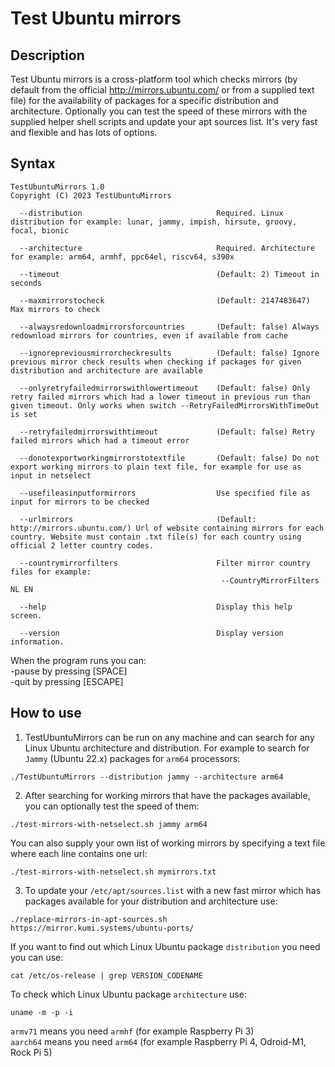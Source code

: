 # Test Ubuntu mirrors

## Description
Test Ubuntu mirrors is a cross-platform tool which checks mirrors (by default from the official http://mirrors.ubuntu.com/ or from a supplied text file)
for the availability of packages for a specific distribution and architecture.
Optionally you can test the speed of these mirrors with the supplied helper shell scripts and update your apt sources list.
It's very fast and flexible and has lots of options.

## Syntax

```console
TestUbuntuMirrors 1.0
Copyright (C) 2023 TestUbuntuMirrors

  --distribution                              Required. Linux distribution for example: lunar, jammy, impish, hirsute, groovy, focal, bionic

  --architecture                              Required. Architecture for example: arm64, armhf, ppc64el, riscv64, s390x

  --timeout                                   (Default: 2) Timeout in seconds

  --maxmirrorstocheck                         (Default: 2147483647) Max mirrors to check

  --alwaysredownloadmirrorsforcountries       (Default: false) Always redownload mirrors for countries, even if available from cache

  --ignorepreviousmirrorcheckresults          (Default: false) Ignore previous mirror check results when checking if packages for given distribution and architecture are available

  --onlyretryfailedmirrorswithlowertimeout    (Default: false) Only retry failed mirrors which had a lower timeout in previous run than given timeout. Only works when switch --RetryFailedMirrorsWithTimeOut is set

  --retryfailedmirrorswithtimeout             (Default: false) Retry failed mirrors which had a timeout error

  --donotexportworkingmirrorstotextfile       (Default: false) Do not export working mirrors to plain text file, for example for use as input in netselect

  --usefileasinputformirrors                  Use specified file as input for mirrors to be checked

  --urlmirrors                                (Default: http://mirrors.ubuntu.com/) Url of website containing mirrors for each country. Website must contain .txt file(s) for each country using official 2 letter country codes.

  --countrymirrorfilters                      Filter mirror country files for example:
                                               --CountryMirrorFilters NL EN

  --help                                      Display this help screen.

  --version                                   Display version information.
```

When the program runs you can:  
-pause by pressing [SPACE]  
-quit by pressing [ESCAPE]

## How to use 

1. TestUbuntuMirrors can be run on any machine and can search for any Linux Ubuntu architecture and distribution.
For example to search for `Jammy` (Ubuntu 22.x) packages for `arm64` processors:
```console
./TestUbuntuMirrors --distribution jammy --architecture arm64
```

2. After searching for working mirrors that have the packages available, you can optionally test the speed of them:
```console
./test-mirrors-with-netselect.sh jammy arm64
```

You can also supply your own list of working mirrors by specifying a text file where each line contains one url:
```console
./test-mirrors-with-netselect.sh mymirrors.txt
```

3. To update your `/etc/apt/sources.list` with a new fast mirror which has packages available for your distribution and architecture use:
```console
./replace-mirrors-in-apt-sources.sh https://mirror.kumi.systems/ubuntu-ports/
```


If you want to find out which Linux Ubuntu package `distribution` you need you can use:
```console
cat /etc/os-release | grep VERSION_CODENAME
```

To check which Linux Ubuntu package `architecture` use:
```console
uname -m -p -i
```

`armv71` means you need `armhf` (for example Raspberry Pi 3)  
`aarch64` means you need `arm64` (for example Raspberry Pi 4, Odroid-M1, Rock Pi 5)  

